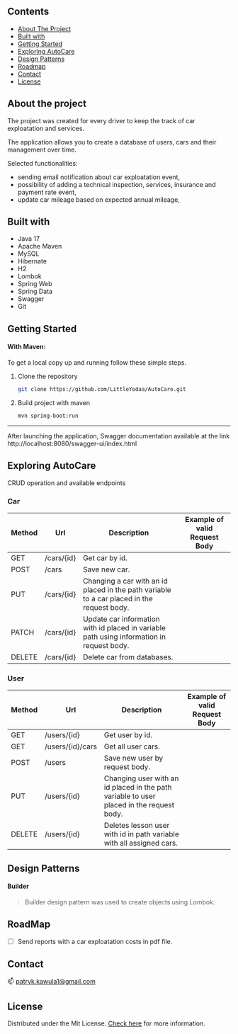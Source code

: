 

## Contents

* [About The Project](#about-the-project)
* [Built with](#built-with)
* [Getting Started](#getting-started)
* [Exploring AutoCare](#exploring-autocare)
* [Design Patterns](#design-patterns)
* [Roadmap](#roadmap)
* [Contact](#Contact)
* [License](#license)

## About the project

The project was created for every driver to keep the track of car exploatation and services. 

The application allows you to create a database of users, cars
and their management over time.

Selected functionalities:

* sending email notification about car exploatation event,
* possibility of adding a technical inspection, services, insurance and payment rate event,
* update car mileage based on expected annual mileage,


## Built with

* Java 17
* Apache Maven
* MySQL
* Hibernate
* H2
* Lombok
* Spring Web
* Spring Data
* Swagger
* Git

## Getting Started

#### With Maven:

To get a local copy up and running follow these simple steps.

1. Clone the repository
   ```sh
   git clone https://github.com/LittleYodaa/AutoCare.git
   ```
2. Build project with maven
   ```sh
   mvn spring-boot:run
   ```

***
After launching the application, Swagger documentation available at the link http://localhost:8080/swagger-ui/index.html

## Exploring AutoCare

CRUD operation and available endpoints

### Car

| Method | Url            | Description                                                                                        | Example of valid Request Body                                                                                                                                                                                         |
|--------|----------------|----------------------------------------------------------------------------------------------------|-----------------------------------------------------------------------------------------------------------------------------------------------------------------------------------------------------------------------|
| GET    | /cars/{id} | Get car by id.                                                                                 |                                                                                                                                                                                                                       |
| POST   | /cars      | Save new car.                                                                                  |  |
| PUT    | /cars/{id} | Changing a car with an id placed in the path variable to a car placed in the request body. |                |
| PATCH  | /cars/{id} | Update car information with id placed in variable path using information in request body.      |                                                                                                                                                                    |
| DELETE | /cars/{id} | Delete car from databases.                                     |                                                                                                                                                                                                                       |

### User

| Method | Url                                                  | Description                                                                                                              | Example of valid Request Body                                                                                                                                                                                                                    |
|--------|------------------------------------------------------|--------------------------------------------------------------------------------------------------------------------------|--------------------------------------------------------------------------------------------------------------------------------------------------------------------------------------------------------------------------------------------------|
| GET    | /users/{id}                            | Get user by id.                                |                                                                                                                                                                                                                                                  |
| GET    | /users/{id}/cars                        | Get all user cars.                                                                                            |                                                                                                            |
| POST   | /users                                 | Save new user by request body.                                                        |  |
| PUT    | /users/{id}                            | Changing user with an id placed in the path variable to user placed in the request body. |    |                                                               |
| DELETE | /users/{id}                            | Deletes lesson user with id in path variable with all assigned cars.            |                                                |                                                                                                                                                                                                                            |    


## Design Patterns


#### Builder

> Builder design pattern was used to create objects using Lombok.

## RoadMap

- [ ] Send reports with a car exploatation costs in pdf file.

## Contact

📫 patryk.kawula1@gmail.com

## License

Distributed under the Mit License. [Check here][license-url] for more information.

[license-url]: https://github.com/LittleYodaa/AutoCare/blob/master/LICENSE
